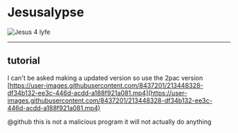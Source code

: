 # Jesusalypse

![Jesus 4 lyfe](![image](https://github.com/user-attachments/assets/c0af329c-34b5-42d7-bcca-1fbdea0a2a71)
)

------------------------------------------------------------------------------------------------------------------
## tutorial
I can't be asked making a updated version so use the 2pac version
[https://user-images.githubusercontent.com/8437201/213448328-df34b132-ee3c-446d-acdd-a188f921a081.mp4](https://user-images.githubusercontent.com/8437201/213448328-df34b132-ee3c-446d-acdd-a188f921a081.mp4)

@github this is not a malicious program it will not actually do anything 
